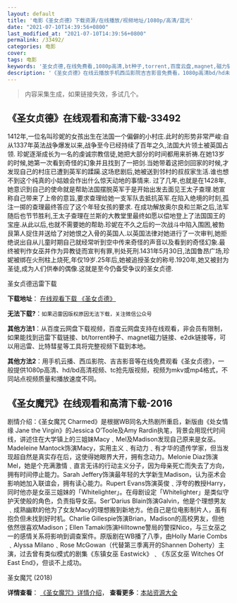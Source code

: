 ```yaml
---
layout: default
title: '电影《圣女贞德》下载资源/在线播放/视频地址/1080p/高清/蓝光'
date: "2021-07-10T14:39:56+0800"
last_modified_at: "2021-07-10T14:39:56+0800"
permalink: /33492/
categories: 电影
cover:
tags: 电影
keywords: '圣女贞德,在线免费看,1080p高清,bt种子,torrent,百度云盘,magnet,磁力链,迅雷下载资源'
description: '《圣女贞德》在线云播放手机西瓜影院吉吉影音免费看，1080p高清bd/hd未删减完整版和tc抢先枪版，mkv/mp4格式，附带bt/torrent种子、magnet/磁力链、百度云盘、网盘资源迅雷下载链接'
---
```


>内容采集生成，如果链接失效，多试几个。


## 《圣女贞德》在线观看和高清下载-33492

1412年,一位名叫珍妮的女孩出生在法国一个偏僻的小村庄.此时的形势非常严峻:自从1337年英法战争爆发以来,战争至今已经持续了百年之久,法国大片领土被英国占领.  珍妮逐渐成长为一名的虔诚宗教信徒,她把大部分的时间都用来祈祷.在她13岁的时候,她第一次看到奇怪的幻象并且找到了一把剑.当她带着这把剑回家的时候,才发现自己的村庄已遭到英军的蹂躏.这场悲剧后,她被送到邻村的叔叔家生活.谁也想不到这个纯真的小姑娘会作出什么惊天动地的事情来.  过了几年,也就是在1428年,她意识到自己的使命就是帮助法国摆脱英军于是开始出发去面见王太子查理.她宣称自己带来了上帝的意旨,要求查理给她一支军队去抵抗英军.在陷入绝境的时刻,孤注一掷的查理最终答应了这个年轻女孩的要求.  在成功解放奥尔良和兰斯之后,法军随后也节节胜利,王太子查理在兰斯的大教堂里最终如愿以偿地登上了法国国王的宝座.从此以后,也就不需要她的帮助.珍妮在不久之后的一次战斗中陷入围困,被勃艮第人捉住并送给了对她恨之入骨的英国人.以英国法律对她进行了一次审判,她拒绝说出自从儿童时期自己就经常听到空中传来奇怪的声音以及看到的奇怪幻象.最终被判作女巫并作为异教徒而宣判有罪,判处死刑.1431年5月30日,法国鲁昂广场,珍妮被绑在火刑柱上烧死,年仅19岁.25年后,她被追授圣女的称号.1920年,她又被封为圣徒,成为人们供奉的偶像.这就是至今仍备受争议的圣女贞德.


圣女贞德迅雷下载

**下载地址**： [在线观看下载 《圣女贞德》](https://www.993dy.com//vod-detail-id-14217.html) 


**无法下载?**：`如果迅雷因版权原因无法下载，关注微信公众号 `

**其他方法1**：从百度云网盘下载视频，百度云网盘支持在线观看，非会员有限制，如果能找到迅雷下载链接、bt/torrent种子、magnet磁力链接、e2dk链接等，可以用迅雷、比特彗星等工具将完整视频下载到本地。

**其他方法2**：用手机云播、西瓜影院、吉吉影音等在线免费观看《圣女贞德》，一般提供1080p高清、hd/bd高清视频、tc抢先版视频，视频为mkv或mp4格式，不同站点视频质量和播放速度不同。


## 《圣女魔咒》在线观看和高清下载-2016

剧情介绍：《圣女魔咒 Charmed》是根据WB同名大热剧所重启，新版由《处女情缘 Jane the Virgin》的Jessica O’Toole及Amy Rardin执笔，背景会用现代时间线，讲述住在大学镇上的三姐妹Macy﹑Mel及Madison发现自己原来是女巫。Madeleine Mantock饰演Macy，实用主义﹑有动力﹑有才华的遗传学家，但当发现超自然是真实存在后，这使得她眼界大开，拥有念动力。Melonie Diaz饰演Mel，她是个充满激情﹑直言无讳的行动主义分子，因为母亲死亡而失去了方向，拥有时间停止能力。Sarah Jeffery饰演最年轻的大学新生Madison，认为巫术会影响她加入联谊会，拥有读心能力。Rupert Evans饰演英俊﹑浮夸的教授Harry，同时他亦是女巫三姐妹的「Whitelighter」。在母剧设定「Whitelighter」是类似守护天使般的角色，负责指导女巫。Ser’Darius Blain饰演Galvin，他是个理想男友﹑成熟幽默的他为了女友Macy的理想搬到新地方。他自己是位电影制片人，虽有抱负但未找到好时机。Charlie Gillespie饰演Brian，Madison的高校男友，但他依然很喜欢Madison；Ellen Tamaki饰演Hilltowne警局的警探Nico，与三女巫之一的感情关系将影响到调查案件。原版剧在WB播了八季，由Holly Marie Combs﹑Alyssa Milano﹑Rose McGowan（代替第三季离开的Shannen Doherty）主演，过去曾有类似模式的剧集《东镇女巫 Eastwick》﹑《东区女巫 Witches Of East End》，但谈不上成功。


圣女魔咒 (2018)

**详情查看**： [《圣女魔咒》详情介绍](/movie/2016/)， **查看更多**：[本站资源大全](/movie/t/all/)


